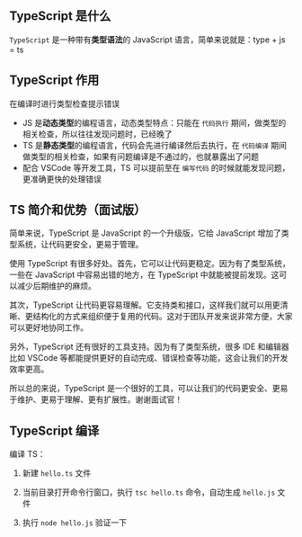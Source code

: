 ## TypeScript 是什么

`TypeScript` 是一种带有**类型语法**的 JavaScript 语言，简单来说就是：type + js = ts

## TypeScript 作用

在编译时进行类型检查提示错误

- JS 是**动态类型**的编程语言，动态类型特点：只能在 `代码执行` 期间，做类型的相关检查，所以往往发现问题时，已经晚了
- TS 是**静态类型**的编程语言，代码会先进行编译然后去执行，在 `代码编译` 期间做类型的相关检查，如果有问题编译是不通过的，也就暴露出了问题
- 配合 VSCode 等开发工具，TS 可以提前至在 `编写代码` 的时候就能发现问题，更准确更快的处理错误

## TS 简介和优势（面试版）

简单来说，TypeScript 是 JavaScript 的一个升级版，它给 JavaScript 增加了类型系统，让代码更安全，更易于管理。

使用 TypeScript 有很多好处。首先，它可以让代码更稳定。因为有了类型系统，一些在 JavaScript 中容易出错的地方，在 TypeScript 中就能被提前发现。这可以减少后期维护的麻烦。

其次，TypeScript 让代码更容易理解。它支持类和接口，这样我们就可以用更清晰、更结构化的方式来组织便于复用的代码。这对于团队开发来说非常方便，大家可以更好地协同工作。

另外，TypeScript 还有很好的工具支持。因为有了类型系统，很多 IDE 和编辑器比如 VSCode 等都能提供更好的自动完成、错误检查等功能，这会让我们的开发效率更高。

所以总的来说，TypeScript 是一个很好的工具，可以让我们的代码更安全、更易于维护、更易于理解、更有扩展性。谢谢面试官！

## TypeScript 编译

编译 TS：

1. 新建 `hello.ts` 文件
    
2. 当前目录打开命令行窗口，执行 `tsc hello.ts` 命令，自动生成 `hello.js` 文件
    
3. 执行 `node hello.js` 验证一下